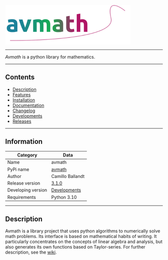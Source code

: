 <a href="https://github.com/ballandt/avmath/wiki">
  <img src="docs/avmath.svg" width="400" title="avmath">
</a>

---

_Avmath_ is a python library for mathematics. 

---
## Contents

* [Description](#description)
* [Features](https://github.com/ballandt/avmath/wiki#features)
* [Installation](https://github.com/ballandt/avmath/wiki/Documentation#installation)
* [Documentation](https://github.com/ballandt/avmath/wiki/Documentation)
* [Changelog](https://github.com/ballandt/avmath/blob/master/CHANGELOG.md)
* [Developments](https://github.com/ballandt/avmath/wiki#developments)
* [Releases](https://www.github.com/ballandt/avmath/releases)
---

## Information

| Category           | Data                                                                 |
|--------------------|----------------------------------------------------------------------|
| Name               | avmath                                                               |
| PyPi name          | [avmath](https://pypi.org/project/avmath/)                           |
| Author             | Camillo Ballandt                                                     |
| Release version    | [3.1.0](https://www.github.com/ballandt/avmath/releases/tag/v3.1.0)  |
| Developing version | [Developments](https://github.com/ballandt/avmath/wiki/Developments) |
| Requirements       | Python 3.10                                                          |

---
## Description

Avmath is a library project that uses python algorithms to numerically solve
math problems. Its interface is based on mathematical habits of
writing. It particularly concentrates on the concepts of linear algebra
and analysis, but also generates its own functions based on Taylor-series.
For further description, see the [wiki](https://github.com/ballandt/avmath/wiki).